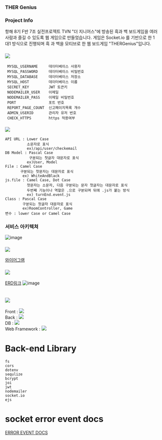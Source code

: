### THER Genius

### Project Info
항해 8기 F반 7조 실전프로젝트
TVN "더 지니어스"에 방송된 흑과 백 보드게임을 여러 사람과 즐길 수 있도록 웹 게임으로 만들었습니다.
게임은 Socket.io 를 기반으로 한 1대1 방식으로 진행되며 흑 과 백을 모티브로 한 웹 보드게임 "THERGenius"입니다.
###  <img src="https://img.shields.io/badge/.ENV-ECD53F?style=flat-square&logo=.ENV&logoColor=000000"/>


```
 MYSQL_USERNAME     데이터베이스 사용자
 MYSQL_PASSWORD     데이터베이스 비밀번호
 MYSQL_DATABASE     데이터베이스 저장소
 MYSQL_HOST         데이터베이스 이름
 SECRET_KEY         JWT 토큰키
 NODEMAILER_USER    이메일
 NODEMAILER_PASS    이메일 비밀번호
 PORT               포트 번호
 REPORT_PAGE_COUNT  신고페이지목록 개수
 ADMIN_USERID       관리자 유저 번호
 CHECK_HTTPS        https 적용여부
 ```
### <img src="https://img.shields.io/badge/Convention-D8352A?style=flat-square&logo=The Conversation&logoColor=000000"/>

```
API URL : Lower Case   
          소문자로 표식   
          ex)/api/user/checkemail   
DB Model : Pascal Case   
           구분되는 첫글자 대문자로 표식   
          ex)User, Model   
File : Camel Case   
       구분되는 첫문자는 대문자로 표식   
        ex) WhiteAndBlack   
js.file : Camel Case, Dot Case   
          첫문자는 소문자, 다음 구분되는 문자 첫글자는 대문자로 표식   
          두번째 기능이나 역할은 .으로 구분되며 뒤에 .js가 붙는 방식   
          ex) turnEnd.event.js   
Class : Pascal Case   
        구분되는 첫글자 대문자로 표식   
        ex)RoomController, Game   
변수 : lower Case or Camel Case   

```
### 서비스 아키텍쳐
![image](https://user-images.githubusercontent.com/108967786/192097106-93a2af0f-e8b3-460d-af08-6065f354bf28.png)

### <img src="https://img.shields.io/badge/와이어그램-B8DBE4?style=flat-square&logo=Pixabay&logoColor=000000"/>


[와이어그램](https://www.figma.com/file/0XBiaSNcr9NcTTKjBKfv1x/THERgeniusGame?node-id=0%3A1)

### <img src="https://img.shields.io/badge/ERD-000000?style=flat-square&logo=diagrams.net&logoColor=F08705"/>

[ERD링크](https://app.sqldbm.com/MySQL/Edit/p230806/)
![image](https://user-images.githubusercontent.com/108967786/192095357-0e10cbcc-7c77-41a3-ba87-b14ecaa08cc3.png)


# <img src="https://img.shields.io/badge/Tech stack-00000?style=flat-square&logo=Godot Engine&logoColor=478CBF"/>

Front : <img src="https://img.shields.io/badge/React-000000?style=flat-square&logo=React&logoColor=61DAFB"/>   
Back : <img src="https://img.shields.io/badge/Node.js-000000?style=flat-square&logo=Node.js&logoColor=339933"/>   
DB : <img src="https://img.shields.io/badge/Mysql-000000?style=flat-square&logo=MySQL&logoColor=4479A1"/>   
Web Framework : <img src="https://img.shields.io/badge/Express-E8E8E8?style=flat-square&logo=Express&logoColor=000000"/>


# Back-end Library
```
fs   
cors   
dotenv   
sequlize   
bcrypt   
joi   
jwt   
nodemailer   
socket.io   
ejs   
```
# socket error event docs
[ERROR EVENT DOCS](https://github.com/THERgeniusGame/develop_BE/blob/develop/socket/middlewares/errorEventDocs/errorName.md)
